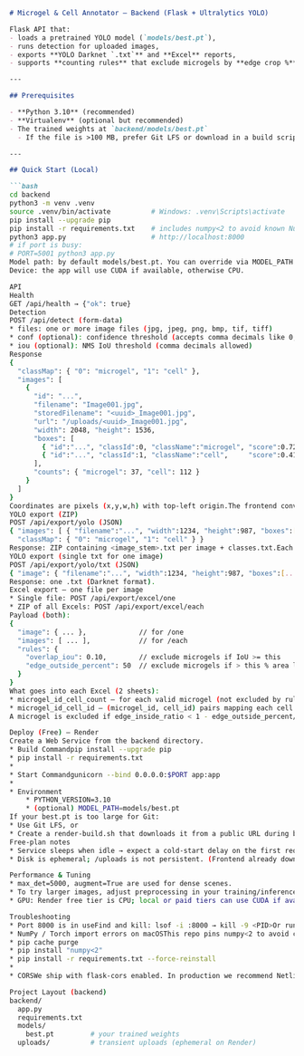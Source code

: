 ```md
# Microgel & Cell Annotator — Backend (Flask + Ultralytics YOLO)

Flask API that:
- loads a pretrained YOLO model (`models/best.pt`),
- runs detection for uploaded images,
- exports **YOLO Darknet `.txt`** and **Excel** reports,
- supports **counting rules** that exclude microgels by **edge crop %** and **overlap IoU** (cells inside excluded microgels are also excluded).

---

## Prerequisites

- **Python 3.10** (recommended)
- **Virtualenv** (optional but recommended)
- The trained weights at `backend/models/best.pt`  
  - If the file is >100 MB, prefer Git LFS or download in a build script on Render.

---

## Quick Start (Local)

```bash
cd backend
python3 -m venv .venv
source .venv/bin/activate          # Windows: .venv\Scripts\activate
pip install --upgrade pip
pip install -r requirements.txt    # includes numpy<2 to avoid known NumPy 2.x issues with some torch builds
python3 app.py                     # http://localhost:8000
# if port is busy:
# PORT=5001 python3 app.py
Model path: by default models/best.pt. You can override via MODEL_PATH env var.
Device: the app will use CUDA if available, otherwise CPU.

API
Health
GET /api/health → {"ok": true}
Detection
POST /api/detect (form-data)
* files: one or more image files (jpg, jpeg, png, bmp, tif, tiff)
* conf (optional): confidence threshold (accepts comma decimals like 0,25)
* iou (optional): NMS IoU threshold (comma decimals allowed)
Response
{
  "classMap": { "0": "microgel", "1": "cell" },
  "images": [
    {
      "id": "...",
      "filename": "Image001.jpg",
      "storedFilename": "<uuid>_Image001.jpg",
      "url": "/uploads/<uuid>_Image001.jpg",
      "width": 2048, "height": 1536,
      "boxes": [
        { "id":"...", "classId":0, "className":"microgel", "score":0.72, "x":123, "y":45, "w":80, "h":80 },
        { "id":"...", "classId":1, "className":"cell",     "score":0.41, "x":210, "y":60, "w":14, "h":16 }
      ],
      "counts": { "microgel": 37, "cell": 112 }
    }
  ]
}
Coordinates are pixels (x,y,w,h) with top‑left origin.The frontend converts to YOLO’s normalized format on export.
YOLO export (ZIP)
POST /api/export/yolo (JSON)
{ "images": [ { "filename":"...", "width":1234, "height":987, "boxes":[...]} ],
  "classMap": { "0": "microgel", "1": "cell" } }
Response: ZIP containing <image_stem>.txt per image + classes.txt.Each .txt line: class cx cy w h (normalized).
YOLO export (single txt for one image)
POST /api/export/yolo/txt (JSON)
{ "image": { "filename":"...", "width":1234, "height":987, "boxes":[...] } }
Response: one .txt (Darknet format).
Excel export — one file per image
* Single file: POST /api/export/excel/one
* ZIP of all Excels: POST /api/export/excel/each
Payload (both):
{
  "image": { ... },             // for /one
  "images": [ ... ],            // for /each
  "rules": {
    "overlap_iou": 0.10,        // exclude microgels if IoU >= this
    "edge_outside_percent": 50  // exclude microgels if > this % area lies outside the image
  }
}
What goes into each Excel (2 sheets):
* microgel_id_cell_count — for each valid microgel (not excluded by rules), count of cells whose centers lie inside that microgel; plus a Total row.
* microgel_id_cell_id — (microgel_id, cell_id) pairs mapping each cell to its containing valid microgel.
A microgel is excluded if edge_inside_ratio < 1 - edge_outside_percent/100or if its IoU with another microgel is ≥ overlap_iou.Cells inside excluded microgels are also excluded from the counts.

Deploy (Free) — Render
Create a Web Service from the backend directory.
* Build Commandpip install --upgrade pip
* pip install -r requirements.txt
* 
* Start Commandgunicorn --bind 0.0.0.0:$PORT app:app
* 
* Environment
    * PYTHON_VERSION=3.10
    * (optional) MODEL_PATH=models/best.pt
If your best.pt is too large for Git:
* Use Git LFS, or
* Create a render-build.sh that downloads it from a public URL during build and set Build Command to bash render-build.sh.
Free-plan notes
* Service sleeps when idle → expect a cold‑start delay on the first request.
* Disk is ephemeral; /uploads is not persistent. (Frontend already downloads results to the browser.)

Performance & Tuning
* max_det=5000, augment=True are used for dense scenes.
* To try larger images, adjust preprocessing in your training/inference notebooks; the API currently relies on Ultralytics defaults at predict time.
* GPU: Render free tier is CPU; local or paid tiers can use CUDA if available.

Troubleshooting
* Port 8000 is in useFind and kill: lsof -i :8000 → kill -9 <PID>Or run with PORT=5001 python3 app.py.
* NumPy / Torch import errors on macOSThis repo pins numpy<2 to avoid crashing native extensions compiled against NumPy 1.x.If you still see issues, clear caches and reinstall:pip uninstall -y numpy
* pip cache purge
* pip install "numpy<2"
* pip install -r requirements.txt --force-reinstall
* 
* CORSWe ship with flask-cors enabled. In production we recommend Netlify edge _redirects to proxy /api/* to Render so the app behaves as same‑origin.

Project Layout (backend)
backend/
  app.py
  requirements.txt
  models/
    best.pt         # your trained weights
  uploads/          # transient uploads (ephemeral on Render)
